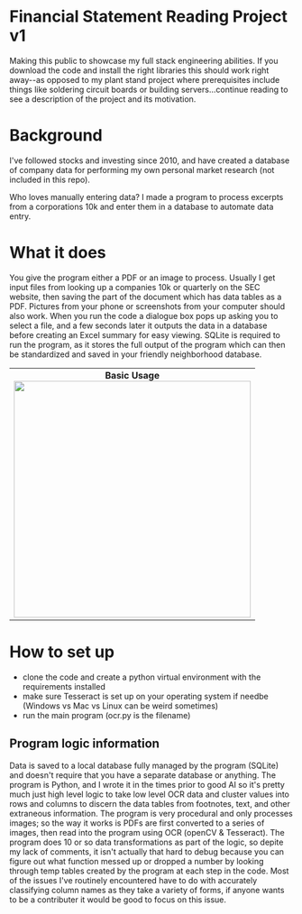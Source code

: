 # Financial Statement Reading Project v1

Making this public to showcase my full stack engineering abilities. If you download the code and install the right libraries this should work right away--as opposed to my plant stand project where prerequisites include things like soldering circuit boards or building servers...continue reading to see a description of the project and its motivation.

# Background
I've followed stocks and investing since 2010, and have created a database of company data for performing my own personal market research (not included in this repo). 

Who loves manually entering data? I made a program to process excerpts from a corporations 10k and enter them in a database to automate data entry.

# What it does
You give the program either a PDF or an image to process. Usually I get input files from looking up a companies 10k or quarterly on the SEC website, then saving the part of the document which has data tables as a PDF. Pictures from your phone or screenshots from your computer should also work. When you run the code a dialogue box pops up asking you to select a file, and a few seconds later it outputs the data in a database before creating an Excel summary for easy viewing. SQLite is required to run the program, as it stores the full output of the program which can then be standardized and saved in your friendly neighborhood database.

<table>
<tr>
<td align="center">
<strong>Basic Usage</strong><br>
<img src="./assets/basicdemo.gif" height="420">
</td>
</tr>
</table>

# How to set up
- clone the code and create a python virtual environment with the requirements installed
- make sure Tesseract is set up on your operating system if needbe (Windows vs Mac vs Linux can be weird sometimes)
- run the main program (ocr.py is the filename)

## Program logic information
Data is saved to a local database fully managed by the program (SQLite) and doesn't require that you have a separate database or anything. The program is Python, and I wrote it in the times prior to good AI so it's pretty much just high level logic to take low level OCR data and cluster values into rows and columns to discern the data tables from footnotes, text, and other extraneous information. The program is very procedural and only processes images; so the way it works is PDFs are first converted to a series of images, then read into the program using OCR (openCV & Tesseract). The program does 10 or so data transformations as part of the logic, so depite my lack of comments, it isn't actually that hard to debug because you can figure out what function messed up or dropped a number by looking through temp tables created by the program at each step in the code. Most of the issues I've routinely encountered have to do with accurately classifying column names as they take a variety of forms, if anyone wants to be a contributer it would be good to focus on this issue.